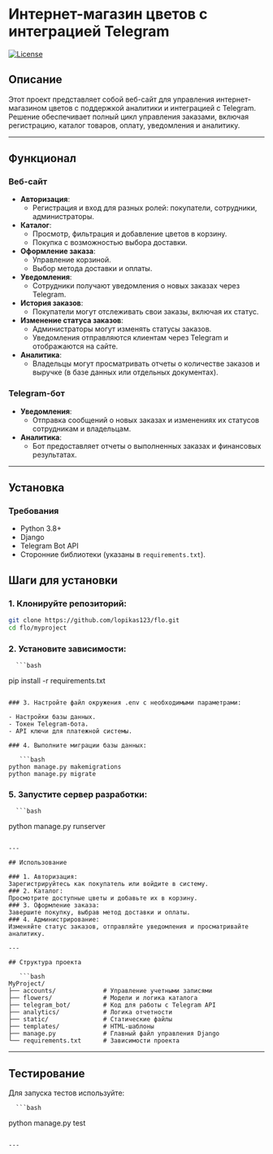 # Интернет-магазин цветов с интеграцией Telegram

[![License](https://img.shields.io/badge/license-MIT-blue.svg)](LICENSE)

## Описание

Этот проект представляет собой веб-сайт для управления интернет-магазином цветов с поддержкой аналитики и интеграцией с Telegram. Решение обеспечивает полный цикл управления заказами, включая регистрацию, каталог товаров, оплату, уведомления и аналитику.

---

## Функционал

### Веб-сайт
- **Авторизация**:
  - Регистрация и вход для разных ролей: покупатели, сотрудники, администраторы.
- **Каталог**:
  - Просмотр, фильтрация и добавление цветов в корзину.
  - Покупка с возможностью выбора доставки.
- **Оформление заказа**:
  - Управление корзиной.
  - Выбор метода доставки и оплаты.
- **Уведомления**:
  - Сотрудники получают уведомления о новых заказах через Telegram.
- **История заказов**:
  - Покупатели могут отслеживать свои заказы, включая их статус.
- **Изменение статуса заказов**:
  - Администраторы могут изменять статусы заказов.
  - Уведомления отправляются клиентам через Telegram и отображаются на сайте.
- **Аналитика**:
  - Владельцы могут просматривать отчеты о количестве заказов и выручке (в базе данных или отдельных документах).

### Telegram-бот
- **Уведомления**:
  - Отправка сообщений о новых заказах и изменениях их статусов сотрудникам и владельцам.
- **Аналитика**:
  - Бот предоставляет отчеты о выполненных заказах и финансовых результатах.

---

## Установка

### Требования
- Python 3.8+
- Django
- Telegram Bot API
- Сторонние библиотеки (указаны в `requirements.txt`).

## Шаги для установки

### 1. Клонируйте репозиторий:
   ```bash
   git clone https://github.com/lopikas123/flo.git
   cd flo/myproject
   ```
   
### 2. Установите зависимости:

      ```bash
   pip install -r requirements.txt
   ```

### 3. Настройте файл окружения .env с необходимыми параметрами:

- Настройки базы данных.
- Токен Telegram-бота.
- API ключи для платежной системы.

### 4. Выполните миграции базы данных:

      ```bash
   python manage.py makemigrations
   python manage.py migrate
   ```

### 5. Запустите сервер разработки:

      ```bash
   python manage.py runserver
   ```

---

## Использование

### 1. Авторизация:
Зарегистрируйтесь как покупатель или войдите в систему.
### 2. Каталог:
Просмотрите доступные цветы и добавьте их в корзину.
### 3. Оформление заказа:
Завершите покупку, выбрав метод доставки и оплаты.
### 4. Администрирование:
Изменяйте статус заказов, отправляйте уведомления и просматривайте аналитику.

---

## Структура проекта

      ```bash
   MyProject/
├── accounts/             # Управление учетными записями
├── flowers/              # Модели и логика каталога
├── telegram_bot/         # Код для работы с Telegram API
├── analytics/            # Логика отчетности
├── static/               # Статические файлы
├── templates/            # HTML-шаблоны
├── manage.py             # Главный файл управления Django
└── requirements.txt      # Зависимости проекта
   ```

---

## Тестирование

Для запуска тестов используйте:

      ```bash
   python manage.py test
   ```

---

